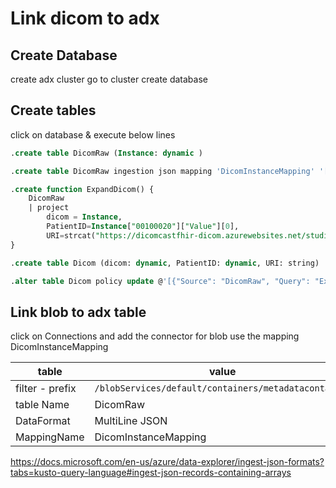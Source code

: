 # Link dicom to adx

## Create Database
create adx cluster
go to cluster
create database

## Create tables

click on database & 
execute below lines

```sql
.create table DicomRaw (Instance: dynamic )

.create table DicomRaw ingestion json mapping 'DicomInstanceMapping' '[{"column":"Instance","Properties":{"path":"$"}}]'

.create function ExpandDicom() {
    DicomRaw
    | project
        dicom = Instance,
        PatientID=Instance["00100020"]["Value"][0],
        URI=strcat("https://dicomcastfhir-dicom.azurewebsites.net/studies/", Instance["0020000D"]["Value"][0], "/series/", Instance["0020000E"]["Value"][0], "/instances/", Instance["00080018"]["Value"][0])
}

.create table Dicom (dicom: dynamic, PatientID: dynamic, URI: string)

.alter table Dicom policy update @'[{"Source": "DicomRaw", "Query": "ExpandDicom()", "IsEnabled": "True"}]'
```

## Link blob to adx table

click on Connections and add the connector for blob use the mapping DicomInstanceMapping

| table | value |
| --- | --- |
| filter - prefix | `/blobServices/default/containers/metadatacontainer`|
| table Name | DicomRaw |
| DataFormat | MultiLine JSON |
| MappingName | DicomInstanceMapping |


https://docs.microsoft.com/en-us/azure/data-explorer/ingest-json-formats?tabs=kusto-query-language#ingest-json-records-containing-arrays

